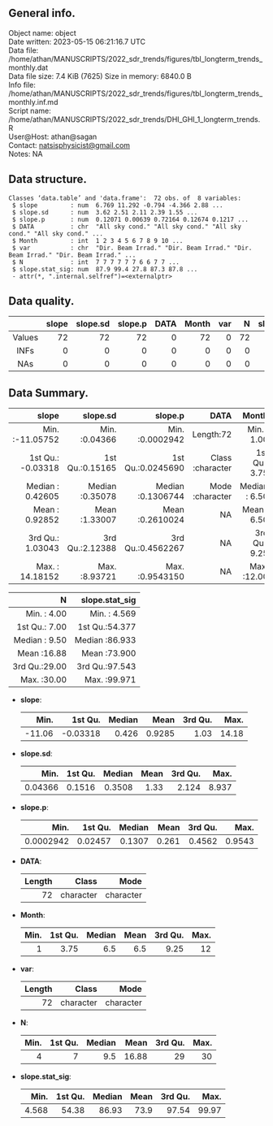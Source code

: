 <!-- This is a markdown file. -->


 General info.
---------------

Object name:    object      
Date written:   2023-05-15 06:21:16.7 UTC  
Data file:      /home/athan/MANUSCRIPTS/2022_sdr_trends/figures/tbl_longterm_trends_monthly.dat      
Data file size: 7.4 KiB (7625) 
Size in memory: 6840.0 B      
Info file:      /home/athan/MANUSCRIPTS/2022_sdr_trends/figures/tbl_longterm_trends_monthly.inf.md      
Script name:    /home/athan/MANUSCRIPTS/2022_sdr_trends/DHI_GHI_1_longterm_trends.R      
User@Host:      athan@sagan   
Contact:        <natsisphysicist@gmail.com>      
Notes:          NA      


 Data structure.
-----------------

```
Classes ‘data.table’ and 'data.frame':	72 obs. of  8 variables:
 $ slope         : num  6.769 11.292 -0.794 -4.366 2.88 ...
 $ slope.sd      : num  3.62 2.51 2.11 2.39 1.55 ...
 $ slope.p       : num  0.12071 0.00639 0.72164 0.12674 0.1217 ...
 $ DATA          : chr  "All sky cond." "All sky cond." "All sky cond." "All sky cond." ...
 $ Month         : int  1 2 3 4 5 6 7 8 9 10 ...
 $ var           : chr  "Dir. Beam Irrad." "Dir. Beam Irrad." "Dir. Beam Irrad." "Dir. Beam Irrad." ...
 $ N             : int  7 7 7 7 7 7 6 6 7 7 ...
 $ slope.stat_sig: num  87.9 99.4 27.8 87.3 87.8 ...
 - attr(*, ".internal.selfref")=<externalptr> 
```


 Data quality.
---------------

| &nbsp; | slope | slope.sd | slope.p | DATA | Month | var |  N | slope.stat_sig |
|:------:|------:|---------:|--------:|-----:|------:|----:|---:|---------------:|
| Values |    72 |       72 |      72 |    0 |    72 |   0 | 72 |             72 |
|  INFs  |     0 |        0 |       0 |    0 |     0 |   0 |  0 |              0 |
|  NAs   |     0 |        0 |       0 |    0 |     0 |   0 |  0 |              0 |


 Data Summary.
---------------

|             slope |        slope.sd |           slope.p |             DATA |         Month |              var |
|------------------:|----------------:|------------------:|-----------------:|--------------:|-----------------:|
| Min.   :-11.05752 | Min.   :0.04366 | Min.   :0.0002942 |        Length:72 | Min.   : 1.00 |        Length:72 |
| 1st Qu.: -0.03318 | 1st Qu.:0.15165 | 1st Qu.:0.0245690 | Class :character | 1st Qu.: 3.75 | Class :character |
| Median :  0.42605 | Median :0.35078 | Median :0.1306744 | Mode  :character | Median : 6.50 | Mode  :character |
| Mean   :  0.92852 | Mean   :1.33007 | Mean   :0.2610024 |               NA | Mean   : 6.50 |               NA |
| 3rd Qu.:  1.03043 | 3rd Qu.:2.12388 | 3rd Qu.:0.4562267 |               NA | 3rd Qu.: 9.25 |               NA |
| Max.   : 14.18152 | Max.   :8.93721 | Max.   :0.9543150 |               NA | Max.   :12.00 |               NA |

 

|             N | slope.stat_sig |
|--------------:|---------------:|
| Min.   : 4.00 | Min.   : 4.569 |
| 1st Qu.: 7.00 | 1st Qu.:54.377 |
| Median : 9.50 | Median :86.933 |
| Mean   :16.88 | Mean   :73.900 |
| 3rd Qu.:29.00 | 3rd Qu.:97.543 |
| Max.   :30.00 | Max.   :99.971 |



  * **slope**:


    |   Min. |  1st Qu. | Median |   Mean | 3rd Qu. |  Max. |
    |-------:|---------:|-------:|-------:|--------:|------:|
    | -11.06 | -0.03318 |  0.426 | 0.9285 |    1.03 | 14.18 |

  * **slope.sd**:


    |    Min. | 1st Qu. | Median | Mean | 3rd Qu. |  Max. |
    |--------:|--------:|-------:|-----:|--------:|------:|
    | 0.04366 |  0.1516 | 0.3508 | 1.33 |   2.124 | 8.937 |

  * **slope.p**:


    |      Min. | 1st Qu. | Median |  Mean | 3rd Qu. |   Max. |
    |----------:|--------:|-------:|------:|--------:|-------:|
    | 0.0002942 | 0.02457 | 0.1307 | 0.261 |  0.4562 | 0.9543 |

  * **DATA**:


    | Length |     Class |      Mode |
    |-------:|----------:|----------:|
    |     72 | character | character |

  * **Month**:


    | Min. | 1st Qu. | Median | Mean | 3rd Qu. | Max. |
    |-----:|--------:|-------:|-----:|--------:|-----:|
    |    1 |    3.75 |    6.5 |  6.5 |    9.25 |   12 |

  * **var**:


    | Length |     Class |      Mode |
    |-------:|----------:|----------:|
    |     72 | character | character |

  * **N**:


    | Min. | 1st Qu. | Median |  Mean | 3rd Qu. | Max. |
    |-----:|--------:|-------:|------:|--------:|-----:|
    |    4 |       7 |    9.5 | 16.88 |      29 |   30 |

  * **slope.stat_sig**:


    |  Min. | 1st Qu. | Median | Mean | 3rd Qu. |  Max. |
    |------:|--------:|-------:|-----:|--------:|------:|
    | 4.568 |   54.38 |  86.93 | 73.9 |   97.54 | 99.97 |


<!-- end of list -->


